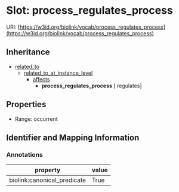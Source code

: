 # Slot: process_regulates_process

URI: [https://w3id.org/biolink/vocab/process_regulates_process](https://w3id.org/biolink/vocab/process_regulates_process)




## Inheritance

* [related_to](related_to.md)
    * [related_to_at_instance_level](related_to_at_instance_level.md)
        * [affects](affects.md)
            * **process_regulates_process** [ regulates]



## Properties

 * Range: occurrent



## Identifier and Mapping Information





### Annotations

| property | value |
| --- | --- |
| biolink:canonical_predicate | True |


